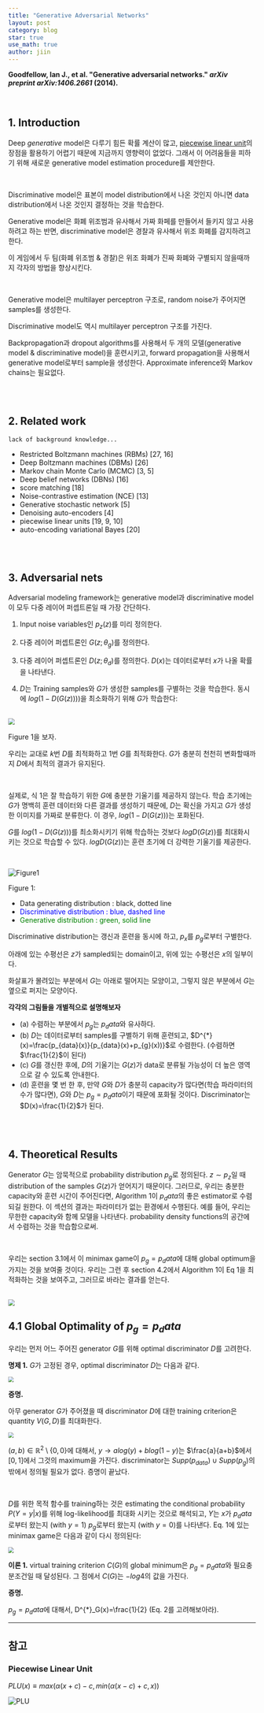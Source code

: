 ```yaml
---
title: "Generative Adversarial Networks"
layout: post
category: blog
star: true
use_math: true
author: jiin
---
```


**Goodfellow, Ian J., et al. "Generative adversarial networks." *arXiv preprint arXiv:1406.2661* (2014).**

<br>

## 1. Introduction

Deep *generative* model은 다루기 힘든 확률 계산이 많고, [piecewise linear unit](#piecewise-linear-unit)의 장점을 활용하기 어렵기 때문에 지금까지 영향력이 없었다. 그래서 이 어려움들을 피하기 위해 새로운 generative model estimation procedure를 제안한다.  

<br>

Discriminative model은 표본이 model distribution에서 나온 것인지 아니면 data distribution에서 나온 것인지 결정하는 것을 학습한다. 

Generative model은 화폐 위조범과 유사해서 가짜 화페를 만들어서 들키지 않고 사용하려고 하는 반면, discriminative model은 경찰과 유사해서 위조 화폐를 감지하려고 한다. 

이 게임에서 두 팀(화폐 위조범 & 경찰)은 위조 화폐가 진짜 화폐와 구별되지 않을때까지 각자의 방법을 향상시킨다.

<br>

Generative model은 multilayer perceptron 구조로, random noise가 주어지면 samples를 생성한다.

Discriminative model도 역시 multilayer perceptron 구조를 가진다.

Backpropagation과 dropout algorithms를 사용해서 두 개의 모델(generative model & discriminative model)을 훈련시키고, forward propagation을 사용해서 generative model로부터 sample을 생성한다. Approximate inference와 Markov chains는 필요없다.

<br>

<br>

## 2. Related work 

`lack of background knowledge...`

* Restricted Boltzmann machines (RBMs) [27, 16]
* Deep Boltzmann machines (DBMs) [26]
* Markov chain Monte Carlo (MCMC) [3, 5]
* Deep belief networks (DBNs) [16]
* score matching [18]
* Noise-contrastive estimation (NCE) [13]
* Generative stochastic network [5]
* Denoising auto-encoders [4]
* piecewise linear units [19, 9, 10]
* auto-encoding variational Bayes [20]

<br>

<br>

## 3. Adversarial nets

Adversarial modeling framework는 generative model과 discriminative model이 모두 다중 레이어 퍼셉트론일 때 가장 간단하다. 

1. Input noise variables인 $p_z(z)$를 미리 정의한다. 

2. 다중 레이어 퍼셉트론인 $G(z;\theta_g)$를 정의한다. 

3. 다중 레이어 퍼셉트론인 $D(z;\theta_d)$를 정의한다. $D(x)$는 데이터로부터 $x$가 나올 확률을 나타낸다. 

4. $D$는 Training samples와 $G$가 생성한 samples를 구별하는 것을 학습한다. 동시에 $log(1-D(G(z))))$을 최소화하기 위해 $G$가 학습한다: 

<br> 

<img src="C:\Users\jiinkim\Desktop\ji-in.github.io\assets\gan\eq1.PNG" style="zoom:80%;" />

<br>

Figure 1을 보자.  

우리는 교대로 $k$번 $D$를 최적화하고 $1$번 $G$를 최적화한다. $G$가 충분히 천천히 변화할때까지 $D$에서 최적의 결과가 유지된다. 

<br>

실제로, 식 1은 잘 학습하기 위한 $G$에 충분한 기울기를 제공하지 않는다. 학습 초기에는 $G$가 명백히 훈련 데이터와 다른 결과를 생성하기 때문에, $D$는 확신을 가지고 $G$가 생성한 이미지를 가짜로 분류한다. 이 경우, $log(1-D(G(z)))$는 포화된다. 

$G$를 $log(1-D(G(z)))$를 최소화시키기 위해 학습하는 것보다 $log D(G(z))$를 최대화시키는 것으로 학습할 수 있다. $log D(G(z))$는 훈련 초기에 더 강력한 기울기를 제공한다.

<br>

![Figure1](..\assets\gan\fig1.PNG)

Figure 1:

- Data generating distribution : black, dotted line
- <span style="color:blue">Discriminative distribution : blue, dashed line</span>
- <span style="color:green">Generative distribution : green, solid line</span>

Discriminative distribution는 갱신과 훈련을 동시에 하고, $p_x$를 $p_g$로부터 구별한다.

아래에 있는 수평선은 $z$가 sampled되는 domain이고, 위에 있는 수평선은 $x$의 일부이다. 

화살표가 몰려있는 부분에서 $G$는 아래로 떨어지는 모양이고, 그렇지 않은 부분에서 $G$는 옆으로 퍼지는 모양이다.

**각각의 그림들을 개별적으로 설명해보자**

- (a) 수렴하는 부분에서 $p_g$는 $p_data$와 유사하다.
- (b) $D$는 데이터로부터 samples를 구별하기 위해 훈련되고, $D^{*}(x)=\frac{p_{data}(x)}{p_{data}(x)+p_{g}(x))}$로 수렴한다. (수렴하면 $\frac{1}{2}$이 된다)
- (c) $G$를 갱신한 후에, $D$의 기울기는 $G(z)$가 data로 분류될 가능성이 더 높은 영역으로 갈 수 있도록 안내한다.
- (d) 훈련을 몇 번 한 후, 만약 $G$와 $D$가 충분히 capacity가 많다면(학습 파라미터의 수가 많다면), $G$와 $D$는 $p_g=p_data$이기 때문에 포화될 것이다. Discriminator는 $D(x)=\frac{1}{2}$가 된다.

<br>

<br>

## 4. Theoretical Results

Generator $G$는 암묵적으로 probability distribution $p_g$로 정의된다. $z\sim p_z$일 때 distribution of the samples $G(z)$가 얻어지기 때문이다. 그러므로, 우리는 충분한 capacity와 훈련 시간이 주어진다면, Algorithm 1이 $p_data$의 좋은 estimator로 수렴되길 원한다. 이 섹션의 결과는 파라미터가 없는 환경에서 수행된다. 예를 들어, 우리는 무한한 capacity와 함께 모델을 나타낸다. probability density functions의 공간에서 수렴하는 것을 학습함으로써.

<br>

우리는 section 3.1에서 이 minimax game이 $p_g=p_data$에 대해 global optimum을 가지는 것을 보여줄 것이다. 우리는 그런 후 section 4.2에서 Algorithm 1이 Eq 1을 최적화하는 것을 보여주고, 그러므로 바라는 결과를 얻는다.

<br>

<img src="..\assets\gan\algorithm1.PNG" style="zoom:80%;" />



## 4.1 Global Optimality of  $p_g=p_data$

우리는 먼저 어느 주어진 generator $G$를 위해 optimal discriminator $D$를 고려한다.

**명제 1.** $G$가 고정된 경우, optimal discriminator $D$는 다음과 같다.

<img src="C:\Users\jiinkim\Desktop\ji-in.github.io\assets\gan\eq2.PNG" style="zoom:70%;" />

**증명.**

아무 generator $G$가 주어졌을 때 discriminator $D$에 대한 training criterion은 quantity $V(G, D)$를 최대화한다.

<img src="C:\Users\jiinkim\Desktop\ji-in.github.io\assets\gan\eq3.PNG" style="zoom:70%;" />

$(a,b)\in \mathbb{R}^2 \setminus \left\{0, 0\right \}$에 대해서, $y\rightarrow a log(y)+b log(1-y)$는 $\frac{a}{a+b}$에서 $\left [ 0, 1 \right ]$에서 그것의 maximum을 가진다. discriminator는 $Supp(p_{data})\cup Supp(p_g)$의 밖에서 정의될 필요가 없다. 증명이 끝났다.

<br>

$D$를 위한 목적 함수를 training하는 것은 estimating the conditional probability $P(Y=y|x)$를 위해 log-likelihood를 최대화 시키는 것으로 해석되고, $Y$는 $x$가 $p_data$로부터 왔는지 (with $y=1$) $p_g$로부터 왔는지 (with $y=0$)를 나타낸다. Eq. 1에 있는 minimax game은 다음과 같이 다시 정의된다:

<img src="C:\Users\jiinkim\Desktop\ji-in.github.io\assets\gan\eq4.PNG" style="zoom:70%;" />

<br>

**이론 1.** virtual training criterion $C(G)$의 global minimum은  $p_g=p_data$와 필요충분조건일 때 달성된다. 그 점에서 $C(G)$는 $-log4$의 값을 가진다.

**증명.**

$p_g=p_data$에 대해서, D^{*}_G(x)=\frac{1}{2} (Eq. 2를 고려해보아라).

------

## 참고

### Piecewise Linear Unit

$PLU(x)\equiv max(\alpha (x+c)-c, min(\alpha (x-c)+c, x))$

![PLU](..\assets\gan\plu.PNG)

